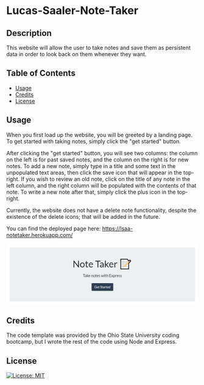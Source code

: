 # Lucas-Saaler-Note-Taker

## Description

This website will allow the user to take notes and save them as persistent data in order to look back on them whenever they want.

## Table of Contents

- [Usage](#usage)
- [Credits](#credits)
- [License](#license)

## Usage

When you first load up the website, you will be greeted by a landing page. To get started with taking notes, simply click the "get started" button.

After clicking the "get started" button, you will see two columns: the column on the left is for past saved notes, and the column on the right is for new notes. To add a new note, simply type in a title and some text in the unpopulated text areas, then click the save icon that will appear in the top-right. If you wish to review an old note, click on the title of any note in the left column, and the right column will be populated with the contents of that note. To write a new note after that, simply click the plus icon in the top-right.

Currently, the website does not have a delete note functionality, despite the existence of the delete icons; that will be added in the future.

You can find the deployed page here: https://lsaa-notetaker.herokuapp.com/

![Website Preview](image/website-preview.png)

## Credits

The code template was provided by the Ohio State University coding bootcamp, but I wrote the rest of the code using Node and Express.

## License

[![License: MIT](https://img.shields.io/badge/License-MIT-yellow.svg)](https://opensource.org/licenses/MIT)